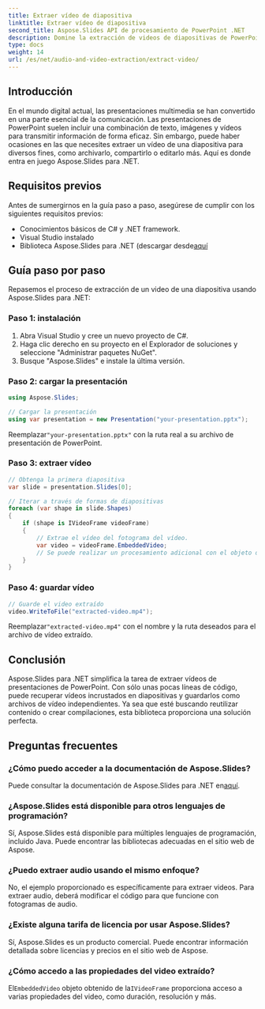 ```yaml
---
title: Extraer vídeo de diapositiva
linktitle: Extraer vídeo de diapositiva
second_title: Aspose.Slides API de procesamiento de PowerPoint .NET
description: Domine la extracción de videos de diapositivas de PowerPoint usando Aspose.Slides para .NET. Siga nuestra guía con ejemplos de código.
type: docs
weight: 14
url: /es/net/audio-and-video-extraction/extract-video/
---
```


## Introducción

En el mundo digital actual, las presentaciones multimedia se han convertido en una parte esencial de la comunicación. Las presentaciones de PowerPoint suelen incluir una combinación de texto, imágenes y vídeos para transmitir información de forma eficaz. Sin embargo, puede haber ocasiones en las que necesites extraer un vídeo de una diapositiva para diversos fines, como archivarlo, compartirlo o editarlo más. Aquí es donde entra en juego Aspose.Slides para .NET.

## Requisitos previos

Antes de sumergirnos en la guía paso a paso, asegúrese de cumplir con los siguientes requisitos previos:

- Conocimientos básicos de C# y .NET framework.
- Visual Studio instalado
-  Biblioteca Aspose.Slides para .NET (descargar desde[aquí](https://releases.aspose.com/slides/net)

## Guía paso por paso

Repasemos el proceso de extracción de un video de una diapositiva usando Aspose.Slides para .NET:

### Paso 1: instalación

1. Abra Visual Studio y cree un nuevo proyecto de C#.
2. Haga clic derecho en su proyecto en el Explorador de soluciones y seleccione "Administrar paquetes NuGet".
3. Busque "Aspose.Slides" e instale la última versión.

### Paso 2: cargar la presentación

```csharp
using Aspose.Slides;

// Cargar la presentación
using var presentation = new Presentation("your-presentation.pptx");
```

 Reemplazar`"your-presentation.pptx"` con la ruta real a su archivo de presentación de PowerPoint.

### Paso 3: extraer vídeo

```csharp
// Obtenga la primera diapositiva
var slide = presentation.Slides[0];

// Iterar a través de formas de diapositivas
foreach (var shape in slide.Shapes)
{
    if (shape is IVideoFrame videoFrame)
    {
        // Extrae el vídeo del fotograma del vídeo.
        var video = videoFrame.EmbeddedVideo;
        // Se puede realizar un procesamiento adicional con el objeto de video.
    }
}
```

### Paso 4: guardar vídeo

```csharp
// Guarde el video extraído
video.WriteToFile("extracted-video.mp4");
```

 Reemplazar`"extracted-video.mp4"` con el nombre y la ruta deseados para el archivo de vídeo extraído.

## Conclusión

Aspose.Slides para .NET simplifica la tarea de extraer vídeos de presentaciones de PowerPoint. Con sólo unas pocas líneas de código, puede recuperar vídeos incrustados en diapositivas y guardarlos como archivos de vídeo independientes. Ya sea que esté buscando reutilizar contenido o crear compilaciones, esta biblioteca proporciona una solución perfecta.

## Preguntas frecuentes

### ¿Cómo puedo acceder a la documentación de Aspose.Slides?

 Puede consultar la documentación de Aspose.Slides para .NET en[aquí](https://reference.aspose.com/slides/net/).

### ¿Aspose.Slides está disponible para otros lenguajes de programación?

Sí, Aspose.Slides está disponible para múltiples lenguajes de programación, incluido Java. Puede encontrar las bibliotecas adecuadas en el sitio web de Aspose.

### ¿Puedo extraer audio usando el mismo enfoque?

No, el ejemplo proporcionado es específicamente para extraer videos. Para extraer audio, deberá modificar el código para que funcione con fotogramas de audio.

### ¿Existe alguna tarifa de licencia por usar Aspose.Slides?

Sí, Aspose.Slides es un producto comercial. Puede encontrar información detallada sobre licencias y precios en el sitio web de Aspose.

### ¿Cómo accedo a las propiedades del video extraído?

 El`EmbeddedVideo` objeto obtenido de la`IVideoFrame` proporciona acceso a varias propiedades del video, como duración, resolución y más.